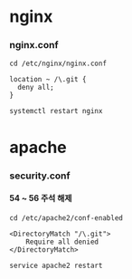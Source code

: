 # nginx

### nginx.conf

```
cd /etc/nginx/nginx.conf
```

```
location ~ /\.git {
  deny all;
}
```

```
systemctl restart nginx
```

# apache

### security.conf
#### 54 ~ 56 주석 해제

```
cd /etc/apache2/conf-enabled
```

```
<DirectoryMatch "/\.git">
	Require all denied
</DirectoryMatch>
```

```
service apache2 restart
```